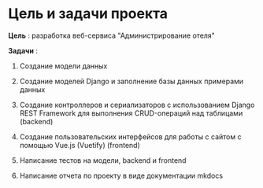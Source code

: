 # Цель  и задачи проекта

**Цель** : разработка веб-сервиса "Администрирование отеля"

**Задачи** : 

1. Создание модели данных

2. Создание моделей Django и заполнение базы данных примерами данных

3. Создание контроллеров и сериализаторов с использованием Django REST Framework для выполнения CRUD-операций над таблицами (backend)

4. Создание пользовательских интерфейсов для работы с сайтом с помощью Vue.js (Vuetify) (frontend)

5. Написание тестов на модели, backend и frontend

6. Написание отчета по проекту в виде документации mkdocs